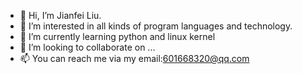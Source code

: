 - 👋 Hi, I’m Jianfei Liu.
- 👀 I’m interested in all kinds of program languages and technology.
- 🌱 I’m currently learning python and linux kernel
- 💞️ I’m looking to collaborate on ...
- 📫 You can reach me via my email:601668320@qq.com

<!---
liuzhou/liuzhou is a ✨ special ✨ repository because its `README.md` (this file) appears on your GitHub profile.
You can click the Preview link to take a look at your changes.
--->
